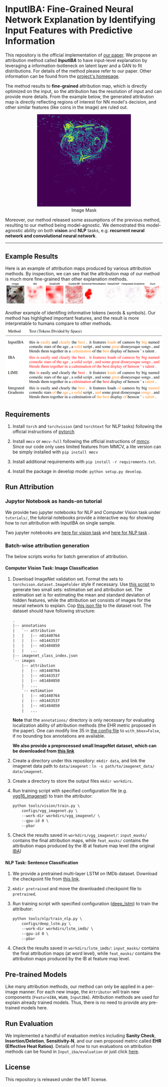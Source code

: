 # InputIBA: Fine-Grained Neural Network Explanation by Identifying Input Features with Predictive Information
This repository is the official implementation of [our paper](https://arxiv.org/abs/2110.01471). We propose an attribution method called **___InputIBA___** to have input-level explanation by leveraging a information-botleneck on latent layer and a GAN to fit distributions. For details of the method please refer to our paper. Other information can be found from the [project's homepage](https://camp-explain-ai.github.io/InputIBA/).

The method results to **fine-grained** attribution map, which is directly optimized on the input, so the attribution has the resolution of input and can provide more details. From the example below, the generated attribution map is directly reflecting regions of interest for NN model's decision, and other similar features (like coins in the image) are ruled out.

<p align="center"> 
    <img alt="Example GIF" width="300" src="resources/demo.gif"><br>
    Image Mask
</p>

Moreover, our method released some assumptions of the previous method, resulting to our method being model-agnostic. We demostrated this model-agnostic ability on both **vision** and **NLP** tasks, e.g. **recurrent neural network and convolutional neural network**. 


---
## Example Results
Here is an example of attribution maps produced by various attribution 
methods. By inspection, we can see that the attribution map of our method 
is much more fine-grained than other explanation methods. 
![Example Result Vision](resources/example_results.jpg)

Another example of identifing informative tokens (words & symbols). 
Our method has highlighed important features, and the result is more interpretable to humans compare to other methods.
![Example Result NLP](resources/NLP_example.PNG)

## Requirements
1. Install `torch` and `torchvision` (and `torchtext` for NLP tasks) 
   following the official instructions of [pytorch](https://pytorch.org/get-started/locally/)

2. Install `mmcv` or `mmcv-full` following the official instructions of [mmcv](https://github.com/open-mmlab/mmcv).  
Since our code only uses limited features from MMCV, a lite version can be simply installed with `pip install mmcv`

3. Install additional requirements with `pip install -r requirements.txt`.

4. Install the package in develop mode: `python setup.py develop`. 


## Run Attribution
### Jupytor Notebook as hands-on tutorial
We provide two jupyter notebooks for NLP and Computer Vision task under `tutorials/`, the tutorial notebooks provide a interactive way for showing how to run 
attribution with InputIBA on single sample.

Two jupyter notebooks are [here for vision task](tutorials/vision_attribution.ipynb) 
and [here for NLP task](tutorials/nlp_attribution.ipynb) .

### Batch-wise attribution generation
The below scripts works for batch generation of attribution.

#### Computer Vision Task: Image Classification
1. Download ImageNet validation set. Format the sets to 
   `torchvison.dataset.ImageFolder` style if necessary. Use 
   [this script](tools/generate_small_imagenet.py) to generate two small 
   sets: estimation set and attribution set. The estimation set is for 
   estimating the mean and standard deviation of hidden features, while the 
   attribution set consists of images for the neural network to explain. 
   Cop [this json file](resources/imagenet_class_index.json) to the dataset 
   root. The dataset should have following structure:
   ```shell 
   .
   |-- annotations
   |   `-- attribution
   |   |   |-- n01440764
   |   |   |-- n01443537
   |   |   |-- n01484850
   |   |   ...  
   |-- imagenet_class_index.json
   `-- images
       |-- attribution
       |   |-- n01440764
       |   |-- n01443537
       |   |-- n01484850
       |   ...
       `-- estimation 
       |   |-- n01440764
       |   |-- n01443537
       |   |-- n01484850
       |   ...
   ```
   **Note** that the `annotations/` directory is only necessary for evaluating 
   localization ability of attribution methods (the EHR metric proposed in the 
   paper). One can modify line 35 in 
   [the config file](configs/_base_/imagenet.py) to `with_bbox=False`, if 
   no bounding box annotations are available.
   
   **We also provide a preprocessed small ImageNet dataset, which can be 
   downloaded from 
   [this link](https://drive.google.com/file/d/1LBKQ4BR3zepfnQAKCumkABHYjXBanBBL/view?usp=sharing)**
   
2. Create a directory under this repository: `mkdir data`, and link the 
   imagenet data path to `data/imagenet` : 
   `ln -s path/to/imagenet_data/ data/imagenet`.
3. Create a directory to store the output files `mkdir workdirs`.
4. Run training script with specified configuration file (e.g. 
   [vgg16_imagenet](configs/vgg_imagenet.py)) to train the attributor:
   ```shell
   python tools/vision/train.py \
       configs/vgg_imagenet.py \
       --work-dir workdirs/vgg_imagenet/ \
       --gpu-id 0 \
       --pbar 
   ```

5. Check the results saved in `workdirs/vgg_imagenet/`: `input_masks/` 
   contains the final attribution maps, while `feat_masks/` contains the 
   attribution maps produced by the IB at feature map level (the original 
   [IBA](https://arxiv.org/abs/2001.00396))
   
#### NLP Task: Sentence Classification
1. We provide a pretrained multi-layer LSTM on IMDb dataset. Download the 
   checkpoint file from 
   [this link](https://drive.google.com/file/d/15BReuKWEuHe7ZDhxKaNLquScKgAiAiLG/view?usp=sharing).
 
2. `mkdir pretrained` and move the downloaded checkpoint file to `pretrained`.

3. Run training script with specified configuration 
   ([deep_lstm](configs/deep_lstm.py)) to train the attributor:
   ```shell
   python tools/nlp/train_nlp.py \
       configs/deep_lstm.py \
       --work-dir workdirs/lstm_imdb/ \
       --gpu-id 0 \
       --pbar
   ```
4. Check the results saved in `workdirs/lstm_imdb/`: `input_masks/` contains 
   the final attribution maps (at word level), while `feat_masks/` contains 
   the attribution maps produced by the IB at feature map level.


## Pre-trained Models
Like many attribution methods, our method can only be applied in a per-image 
manner. For each new image, the `Attributor` will train new components 
(`FeatureIBA`, `WGAN`, `InputIBA`). Attribution methods are used for explain already trained models.
Thus, there is no need to provide any pre-trained models here.

## Run Evaluation
We implemented a handful of evaluation metrics including **Sanity Check**, **Insertion/Deletion**, **Sensitivity-N**, and our own proposed metric called **EHR (Effective Heat Ratios)**.
Details of how to run evaluations on attribution methods can be found in `Input_iba/evaluation` or just click [here](/input_iba/evaluation).

## License
This repository is released under the MIT license.


